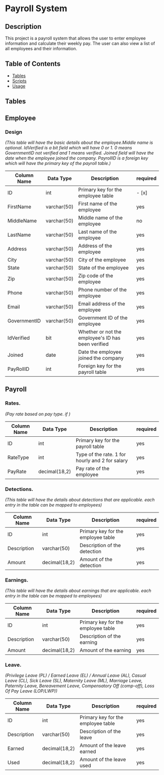 # Payroll System
## Description
This project is a payroll system that allows the user to enter employee information and calculate their weekly pay. The user can also view a list of all employees and their information.

## Table of Contents
* [Tables](#tables)
* [Scripts](#scripts)
* [Usage](#usage)

## Tables

## Employee

### Design

*(This table will have the basic details about the employee.Middle name is optional. IdVerified is a bit field which will have 0 or 1. 0 means GovernmentID not verified and 1 means verified. Joined field will have the date when the employee joined the company. PayrollID is a foreign key which will have the primary key of the payroll table.)*

| Column Name | Data Type | Description | required |
| ----------- | --------- | ----------- | -------- |
| ID | int | Primary key for the employee table | - [x] |
| FirstName | varchar(50) | First name of the employee | yes |
| MiddleName | varchar(50) | Middle name of the employee | no |
| LastName | varchar(50) | Last name of the employee |  yes |
| Address | varchar(50) | Address of the employee | yes |
| City | varchar(50) | City of the employee |   yes |
| State | varchar(50) | State of the employee | yes |
| Zip | varchar(50) | Zip code of the employee |    yes |
| Phone | varchar(50) | Phone number of the employee |  yes |   
| Email | varchar(50) | Email address of the employee | yes |
| GovernmentID | varchar(50) | Government ID of the employee | yes |
| IdVerified | bit | Whether or not the employee's ID has been verified |   yes |
| Joined | date | Date the employee joined the company | yes |
| PayRollID | int | Foreign key for the payroll table | yes |

## Payroll

### Rates.
*(Pay rate based on pay type. if )*

| Column Name | Data Type | Description | required |
| ----------- | --------- | ----------- | -------- |
| ID | int | Primary key for the payroll table | yes |
| RateType | int | Type of the rate. 1 for hourly and 2 for salary | yes |
| PayRate | decimal(18,2) | Pay rate of the employee | yes |

### Detections.
*(This table will have the details about detections that are applicable. each entry in the table can be mapped to employees)*

| Column Name | Data Type | Description | required |
| ----------- | --------- | ----------- | -------- |
| ID | int | Primary key for the employee table | yes |
| Description | varchar(50) | Description of the detection | yes |
| Amount | decimal(18,2) | Amount of the detection | yes |

### Earnings.

*(This table will have the details about earnings that are applicable. each entry in the table can be mapped to employees)*

| Column Name | Data Type | Description | required |
| ----------- | --------- | ----------- | -------- |
| ID | int | Primary key for the employee table | yes |
| Description | varchar(50) | Description of the earning | yes |
| Amount | decimal(18,2) | Amount of the earning | yes |


### Leave.
*(Privilege Leave (PL) / Earned Leave (EL) / Annual Leave (AL),
Casual Leave (CL),
Sick Leave (SL),
Maternity Leave (ML),
Marriage Leave,
Paternity Leave,
Bereavement Leave,
Compensatory Off (comp-off),
Loss Of Pay Leave (LOP/LWP))*

| Column Name | Data Type | Description | required |
| ----------- | --------- | ----------- | -------- |
| ID | int | Primary key for the employee table | yes |
| Description | varchar(50) | Description of the leave | yes |
| Earned | decimal(18,2) | Amount of the leave earned | yes |
| Used | decimal(18,2) | Amount of the leave used | yes |